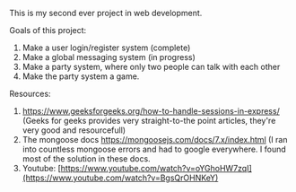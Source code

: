 This is my second ever project in web development. 

Goals of this project:
1) Make a user login/register system (complete)
2) Make a global messaging system (in progress)
3) Make a party system, where only two people can talk with each other
4) Make the party system a game.

Resources:
1) https://www.geeksforgeeks.org/how-to-handle-sessions-in-express/ (Geeks for geeks provides very straight-to-the point articles, they're very good and resourcefull)
2) The mongoose docs https://mongoosejs.com/docs/7.x/index.html (I ran into countless mongoose errors and had to google everywhere. I found most of the solution in these docs.
3) Youtube: [https://www.youtube.com/watch?v=oYGhoHW7zqI](https://www.youtube.com/watch?v=BgsQrOHNKeY)
